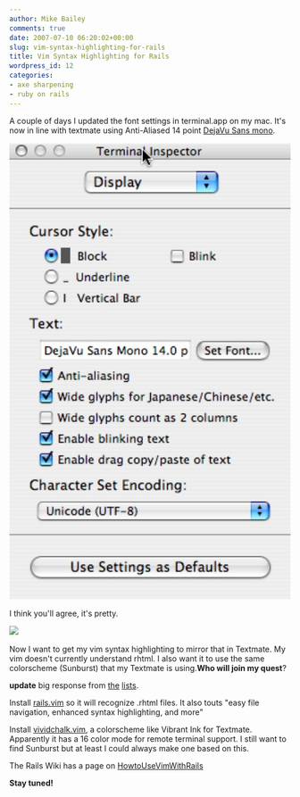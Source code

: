 ```yaml
---
author: Mike Bailey
comments: true
date: 2007-07-10 06:20:02+00:00
slug: vim-syntax-highlighting-for-rails
title: Vim Syntax Highlighting for Rails
wordpress_id: 12
categories:
- axe sharpening
- ruby on rails
---
```


A couple of days I updated the font settings in terminal.app on my mac. It's now in line with textmate using Anti-Aliased 14 point [DejaVu Sans mono](http://dejavu.sourceforge.net/wiki/index.php/Download).

[![](../images/2007-07-10-vim-syntax-highlighting-for-rails/perty_terminal_window_settings.jpg)](../blog/images/2007-07-10-vim-syntax-highlighting-for-rails/perty_terminal_window_settings.jpg)

I think you'll agree, it's pretty.

[![](../blog/images/2007-07-10-vim-syntax-highlighting-for-rails/perty_vim-1024x464.jpg)](../blog/images/2007-07-10-vim-syntax-highlighting-for-rails/perty_vim.jpg)

Now I want to get my vim syntax highlighting to mirror that in Textmate. My vim
doesn't currently understand rhtml. I also want it to use the same colorscheme
(Sunburst) that my Textmate is using.**Who will join my quest**?

**update** big response from [the](http://groups.google.com/group/melbourne-ruby) [lists](http://groups.google.com/group/rails-oceania).

Install [rails.vim](http://www.vim.org/scripts/script.php?script_id=1567) so it will recognize .rhtml files. It also touts "easy file navigation, enhanced syntax highlighting, and more"

Install [vividchalk.vim](http://www.vim.org/scripts/script.php?script_id=1891), a colorscheme like Vibrant Ink for Textmate. Apparently it has a 16 color mode for remote terminal support. I still want to find Sunburst but at least I could always make one based on this.

The Rails Wiki has a page on [HowtoUseVimWithRails](http://wiki.rubyonrails.org/rails/pages/HowtoUseVimWithRails)

**Stay tuned!**
